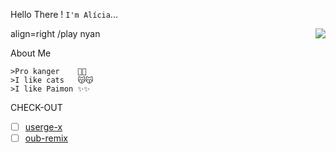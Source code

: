 
Hello There ! ```I'm Alícia```...




<img align=right src='https://github.githubassets.com/images/mona-whisper.gif'/>

align=right /play nyan

About Me 

```
>Pro kanger    🙁🙁
>I like cats   😽😽
>I like Paimon ✨✨
```



CHECK-OUT

- [ ] [userge-x](https://github.com/code-rgb/Userge-X)
- [ ] [oub-remix](https://github.com/sahyam2019/oub-remix)
